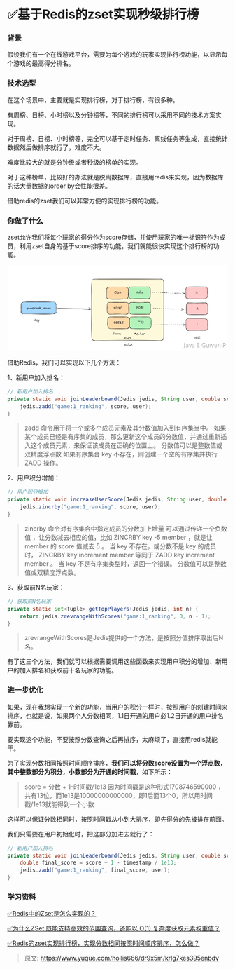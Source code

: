 # ✅基于Redis的zset实现秒级排行榜


### 背景
假设我们有一个在线游戏平台，需要为每个游戏的玩家实现排行榜功能，以显示每个游戏的最高得分排名。


### 技术选型

在这个场景中，主要就是实现排行榜，对于排行榜，有很多种。

有周榜、日榜、小时榜以及分钟榜等，不同的排行榜可以采用不同的技术方案实现。

对于周榜、日榜、小时榜等，完全可以基于定时任务、离线任务等生成，直接统计数据然后做排序就行了，难度不大。

难度比较大的就是分钟级或者秒级的榜单的实现。

对于这种榜单，比较好的办法就是脱离数据库，直接用redis来实现，因为数据库的话大量数据的order by会性能很差。

借助redis的zset我们可以非常方便的实现排行榜的功能。


### 你做了什么

zset允许我们将每个玩家的得分作为score存储，并使用玩家的唯一标识符作为成员，利用zset自身的基于score排序的功能，我们就能很快实现这个排行榜的功能。

![image.png](./img/sddYrdCmj0Fe9vfk/1704008013669-eba27ec3-8392-4fd8-bebb-314f4f00f6c7-465573.png)

借助Redis，我们可以实现以下几个方法：

1、新用户加入排名：

```java
// 新用户加入排名
private static void joinLeaderboard(Jedis jedis, String user, double score) {
    jedis.zadd("game:1_ranking", score, user);
}
```

> zadd 命令用于将一个或多个成员元素及其分数值加入到有序集当中。
> 如果某个成员已经是有序集的成员，那么更新这个成员的分数值，并通过重新插入这个成员元素，来保证该成员在正确的位置上。
> 分数值可以是整数值或双精度浮点数
> 如果有序集合 key 不存在，则创建一个空的有序集并执行 ZADD 操作。


2、用户积分增加：

```java
// 用户积分增加
private static void increaseUserScore(Jedis jedis, String user, double score) {
    jedis.zincrby("game:1_ranking", score, user);
}
```

> zincrby 命令对有序集合中指定成员的分数加上增量 
> 可以通过传递一个负数值 ，让分数减去相应的值，比如 ZINCRBY key -5 member ，就是让 member 的 score 值减去 5 。
> 当 key 不存在，或分数不是 key 的成员时， ZINCRBY key increment member 等同于 ZADD key increment member 。
> 当 key 不是有序集类型时，返回一个错误。
> 分数值可以是整数值或双精度浮点数。



3、获取前N名玩家：

```java
// 获取前N名玩家
private static Set<Tuple> getTopPlayers(Jedis jedis, int n) {
    return jedis.zrevrangeWithScores("game:1_ranking", 0, n - 1);
}
```

> zrevrangeWithScores是Jedis提供的一个方法，是按照分值排序取出后N名。


有了这三个方法，我们就可以根据需要调用这些函数来实现用户积分的增加、新用户的加入排名和获取前十名玩家的功能。


### 进一步优化

如果，现在我想实现一个新的功能，当用户的积分一样时，按照用户的创建时间来排序，也就是说，如果两个人分数相同，1.1日开通的用户必1.2日开通的用户排名靠前。

要实现这个功能，不要按照分数查询之后再排序，太麻烦了，直接用redis就能干。

为了实现分数相同按照时间顺序排序，**我们可以将分数score设置为一个浮点数，其中整数部分为积分，小数部分为开通的时间戳**，如下所示：

> score = 分数 + 1-时间戳/1e13
> 因为时间戳是这种形式1708746590000 ，共有13位，而1e13是10000000000000，即1后面13个0，所以用时间戳/1e13就能得到一个小数


这样可以保证分数相同时，按照时间戳从小到大排序，即先得分的先被排在前面。

我们只需要在用户初始化时，把这部分加进去就行了：

```java
// 新用户加入排名
private static void joinLeaderboard(Jedis jedis, String user, double score, long openTimestamp) {
    double final_score = score + 1 - timestamp / 1e13;
    jedis.zadd("game:1_ranking", final_score, user);
}
```



### 学习资料

[✅Redis中的Zset是怎么实现的？](https://www.yuque.com/hollis666/dr9x5m/uzqztzuicddlk95c?view=doc_embed)

[✅为什么ZSet 既能支持高效的范围查询，还能以 O(1) 复杂度获取元素权重值？](https://www.yuque.com/hollis666/dr9x5m/cswc0lcmh3wsbfp9?view=doc_embed)

[✅Redis的zset实现排行榜，实现分数相同按照时间顺序排序，怎么做？](https://www.yuque.com/hollis666/dr9x5m/ooqi2qfep22bcpag?view=doc_embed)


> 原文: <https://www.yuque.com/hollis666/dr9x5m/krlg7kes395enbdv>